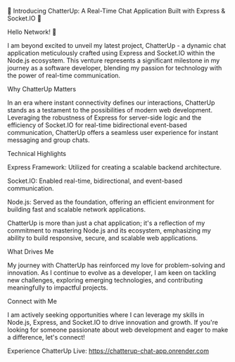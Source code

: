 📣 Introducing ChatterUp: A Real-Time Chat Application Built with Express & Socket.IO 📣

Hello Network! 👋

I am beyond excited to unveil my latest project, ChatterUp - a dynamic chat application meticulously crafted using Express and Socket.IO within the Node.js ecosystem. This venture represents a significant milestone in my journey as a software developer, blending my passion for technology with the power of real-time communication.

Why ChatterUp Matters

In an era where instant connectivity defines our interactions, ChatterUp stands as a testament to the possibilities of modern web development. Leveraging the robustness of Express for server-side logic and the efficiency of Socket.IO for real-time bidirectional event-based communication, ChatterUp offers a seamless user experience for instant messaging and group chats.

Technical Highlights

Express Framework: Utilized for creating a scalable backend architecture.

Socket.IO: Enabled real-time, bidirectional, and event-based communication.

Node.js: Served as the foundation, offering an efficient environment for building fast and scalable network applications.

ChatterUp is more than just a chat application; it's a reflection of my commitment to mastering Node.js and its ecosystem, emphasizing my ability to build responsive, secure, and scalable web applications.

What Drives Me

My journey with ChatterUp has reinforced my love for problem-solving and innovation. As I continue to evolve as a developer, I am keen on tackling new challenges, exploring emerging technologies, and contributing meaningfully to impactful projects.

Connect with Me

I am actively seeking opportunities where I can leverage my skills in Node.js, Express, and Socket.IO to drive innovation and growth. If you're looking for someone passionate about web development and eager to make a difference, let's connect!

Experience ChatterUp Live: https://chatterup-chat-app.onrender.com



